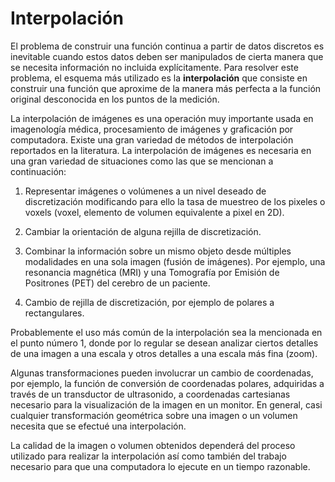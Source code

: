 # Interpolación

El problema de construir una función continua a partir de datos discretos es inevitable cuando estos datos deben ser manipulados de cierta manera que se necesita información no incluida explícitamente. Para resolver este problema, el esquema más utilizado es la **interpolación** que consiste en construir una función que aproxime de la manera más perfecta a la función original desconocida en los puntos de la medición.

La interpolación de imágenes es una operación muy importante usada en imagenología médica, procesamiento de imágenes y graficación por computadora. Existe una gran variedad de métodos de interpolación reportados en la literatura. La interpolación de imágenes es necesaria en una gran variedad de situaciones como las que se mencionan a continuación:

1) Representar imágenes o volúmenes a un nivel deseado de discretización modificando para ello la tasa de muestreo de los pixeles o voxels (voxel, elemento de volumen equivalente a pixel en 2D).

2) Cambiar la orientación de alguna rejilla de discretización.

3) Combinar la información sobre un mismo objeto desde múltiples modalidades en una sola imagen (fusión de imágenes). Por ejemplo, una resonancia magnética (MRI) y una Tomografía por Emisión de Positrones (PET) del cerebro de un paciente.

4) Cambio de rejilla de discretización, por ejemplo de polares a rectangulares.

Probablemente el uso más común de la interpolación sea la mencionada en el punto número 1, donde por lo regular se desean analizar ciertos detalles de una imagen a una escala y otros detalles a una escala más fina (zoom).

Algunas transformaciones pueden involucrar un cambio de coordenadas, por ejemplo, la función de conversión de coordenadas polares, adquiridas a través de un transductor de ultrasonido, a coordenadas cartesianas necesario para la visualización de la imagen en un monitor. En general, casi cualquier transformación geométrica sobre una imagen o un volumen necesita que se efectué una interpolación.

La calidad de la imagen o volumen obtenidos dependerá del proceso utilizado para realizar la interpolación así como también del trabajo necesario para que una computadora lo ejecute en un tiempo razonable.
